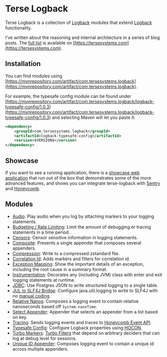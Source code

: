 # Terse Logback

Terse Logback is a collection of [Logback](https://logback.qos.ch/) modules that extend [Logback](https://logback.qos.ch/manual/index.html) functionality.  

I've written about the reasoning and internal architecture in a series of blog posts.  The [full list](https://tersesystems.com/category/logging/) is available on [https://tersesystems.com](https://tersesystems.com).

## Installation

You can find modules using [https://mvnrepository.com/artifact/com.tersesystems.logback](https://mvnrepository.com/artifact/com.tersesystems.logback).  

For example, the typesafe config module can be found under [https://mvnrepository.com/artifact/com.tersesystems.logback/logback-typesafe-config/1.0.3](https://mvnrepository.com/artifact/com.tersesystems.logback/logback-typesafe-config/1.0.3) and selecting Maven will let you paste it:

```xml
<dependency>
    <groupId>com.tersesystems.logback</groupId>
    <artifactId>logback-typesafe-config</artifactId>
    <version>$VERSION$</version>
</dependency>
```

## Showcase

If you want to see a running application, there is a [showcase web application](https://github.com/tersesystems/terse-logback-showcase) that run out of the box that demonstrates some of the more advanced features, and shows you can integrate terse-logback with [Sentry](https://sentry.io) and [Honeycomb](https://www.honeycomb.io).

## Modules

- [Audio](guide/audio.md): Play audio when you log by attaching markers to your logging statements.
- [Budgeting / Rate Limiting](guide/budget.md): Limit the amount of debugging or tracing statements in a time period.
- [Censors](guide/censor.md): Censor sensitive information in logging statements.     
- [Composite](guide/composite.md): Presents a single appender that composes several appenders. 
- [Compression](guide/compression.md): Write to a compressed zstandard file. 
- [Correlation Id](guide/correlationid.md): Adds markers and filters for correlation id.
- [Exception Mapping](guide/exception-mapping.md): Show the important details of an exception, including the root cause in a summary format.
- [Instrumentation](guide/instrumentation.md): Decorates any (including JVM) class with enter and exit logging statements at runtime.
- [JDBC](guide/jdbc.md): Use Postgres JSON to write structured logging to a single table.
- [JUL to SLF4J Bridge](guide/slf4jbridge.md): Configure java.util.logging to write to SLF4J with no [manual coding](https://mkyong.com/logging/how-to-load-logging-properties-for-java-util-logging/).
- [Relative Nanos](guide/relativens.md): Composes a logging event to contain relative nanoseconds based off `System.nanoTime`.
- [Select Appender](guide/select.md): Appender that selects an appender from a list based on key.
- [Tracing](guide/tracing.md): Sends logging events and traces to [Honeycomb Event API](https://docs.honeycomb.io/api/events/).
- [Typesafe Config](guide/typesafeconfig.md): Configure Logback properties using [HOCON](https://github.com/lightbend/config/blob/main/HOCON.md).
- [Turbo Markers](guide/turbomarker.md): [Turbo Filters](https://logback.qos.ch/manual/filters.html#TurboFilter) that depend on arbitrary deciders that can log at debug level for sessions. 
- [Unique ID Appender](guide/uniqueid.md): Composes logging event to contain a unique id across multiple appenders. 